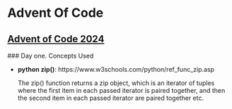 # Advent Of Code
<h2><a href="https://adventofcode.com/">Advent of Code 2024</a></h2>
### Day one. Concepts Used
<ul>
  <li><b>python zip()</b>: https://www.w3schools.com/python/ref_func_zip.asp<p>The zip() function returns a zip object, which is an iterator of tuples where the first item in each passed iterator is paired together, and then the second item in each passed iterator are paired together etc.</p></li>
</ul>
